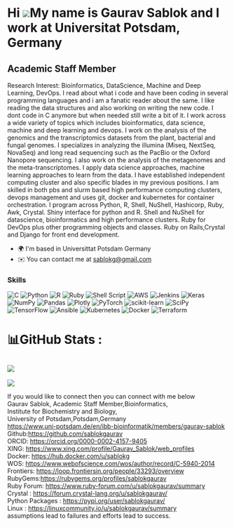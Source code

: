 Hi ![](https://user-images.githubusercontent.com/18350557/176309783-0785949b-9127-417c-8b55-ab5a4333674e.gif)My name is Gaurav Sablok and I work at Universitat Potsdam, Germany
================================================================================================================================================================================

Academic Staff Member
---------------------

Research Interest: Bioinformatics, DataScience, Machine and Deep Learning, DevOps. I read about what i code and have been coding in several programming languages and i am a fanatic reader about the same. I like reading the data structures and also working on writing the new code. I dont code in C anymore but when needed still write a bit of it. I work across a wide variety of topics which includes bioinformatics, data science, machine and deep learning and devops. I work on the analysis of the genomics and the transcriptomics datasets from the plant, bacterial and fungal genomes. I specializes in analyzing the illumina (Miseq, NextSeq, NovaSeq) and long read sequencing such as the PacBio or the Oxford Nanopore sequencing. I also work on the analysis of the metagenomes and the meta-transcriptomes. I apply data science approaches, machine learning approaches to learn from the data. I have established independent computing cluster and also specific blades in my previous positions. I am skilled in both pbs and slurm based high performance computing clusters, devops management and uses git, docker and kubernetes for container orchestration. I program across Python, R, Shell, NuShell, Hashicorp, Ruby, Awk, Crystal. Shiny interface for python and R. Shell and NuShell for datascience, bioinformatics and high performance clusters. Ruby for DevOps plus other programming objects and classes. Ruby on Rails,Crystal and Django for front end development.

*   🌍  I'm based in Universittat Potsdam Germany
*   ✉️  You can contact me at [sablokg@gmail.com](mailto:sablokg@gmail.com)

### Skills 
![C](https://img.shields.io/badge/c-%2300599C.svg?style=flat-square&logo=c&logoColor=white) ![Python](https://img.shields.io/badge/python-3670A0?style=flat-square&logo=python&logoColor=ffdd54) ![R](https://img.shields.io/badge/r-%23276DC3.svg?style=flat-square&logo=r&logoColor=white) ![Ruby](https://img.shields.io/badge/ruby-%23CC342D.svg?style=flat-square&logo=ruby&logoColor=white) ![Shell Script](https://img.shields.io/badge/shell_script-%23121011.svg?style=flat-square&logo=gnu-bash&logoColor=white) ![AWS](https://img.shields.io/badge/AWS-%23FF9900.svg?style=flat-square&logo=amazon-aws&logoColor=white) ![Jenkins](https://img.shields.io/badge/jenkins-%232C5263.svg?style=flat-square&logo=jenkins&logoColor=white) ![Keras](https://img.shields.io/badge/Keras-%23D00000.svg?style=flat-square&logo=Keras&logoColor=white) ![NumPy](https://img.shields.io/badge/numpy-%23013243.svg?style=flat-square&logo=numpy&logoColor=white) ![Pandas](https://img.shields.io/badge/pandas-%23150458.svg?style=flat-square&logo=pandas&logoColor=white) ![Plotly](https://img.shields.io/badge/Plotly-%233F4F75.svg?style=flat-square&logo=plotly&logoColor=white) ![PyTorch](https://img.shields.io/badge/PyTorch-%23EE4C2C.svg?style=flat-square&logo=PyTorch&logoColor=white) ![scikit-learn](https://img.shields.io/badge/scikit--learn-%23F7931E.svg?style=flat-square&logo=scikit-learn&logoColor=white) ![SciPy](https://img.shields.io/badge/SciPy-%230C55A5.svg?style=flat-square&logo=scipy&logoColor=%white) ![TensorFlow](https://img.shields.io/badge/TensorFlow-%23FF6F00.svg?style=flat-square&logo=TensorFlow&logoColor=white) ![Ansible](https://img.shields.io/badge/ansible-%231A1918.svg?style=flat-square&logo=ansible&logoColor=white) ![Kubernetes](https://img.shields.io/badge/kubernetes-%23326ce5.svg?style=flat-square&logo=kubernetes&logoColor=white) ![Docker](https://img.shields.io/badge/docker-%230db7ed.svg?style=flat-square&logo=docker&logoColor=white) ![Terraform](https://img.shields.io/badge/terraform-%235835CC.svg?style=flat-square&logo=terraform&logoColor=white)
# 📊GitHub Stats :
![](https://github-readme-stats.vercel.app/api?username=sablokgaurav&theme=great-gatsby&hide_border=false&include_all_commits=false&count_private=false)<br/>
---
[![](https://visitcount.itsvg.in/api?id=sablokgaurav&icon=0&color=0)](https://visitcount.itsvg.in)


If you would like to connect then you can connect with me below \
Gaurav Sablok,
Academic Staff Member,Bioinformatics,\
Institute for Biochemistry and Biology,\
University of Potsdam,Potsdam,Germany \
https://www.uni-potsdam.de/en/ibb-bioinformatik/members/gaurav-sablok \
Github:https://github.com/sablokgaurav \
ORCID: https://orcid.org/0000-0002-4157-9405 \
XING: https://www.xing.com/profile/Gaurav_Sablok/web_profiles \
Docker: https://hub.docker.com/u/sablokg \
WOS: https://www.webofscience.com/wos/author/record/C-5940-2014 \
Frontiers: https://loop.frontiersin.org/people/33293/overview \
RubyGems:https://rubygems.org/profiles/sablokgaurav \
Ruby Forum: https://www.ruby-forum.com/u/sablokgaurav/summary \
Crystal : https://forum.crystal-lang.org/u/sablokgaurav/ \
Python Packages : https://pypi.org/user/sablokgaurav/ \
Linux : https://linuxcommunity.io/u/sablokgaurav/summary \
assumptions lead to failures and efforts lead to success.
